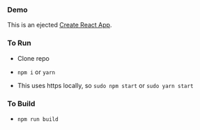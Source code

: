 ### Demo

This is an ejected [Create React App](https://github.com/facebook/create-react-app).

### To Run

- Clone repo

- `npm i` or `yarn`
- This uses https locally, so `sudo npm start` or `sudo yarn start`

### To Build

- `npm run build`
